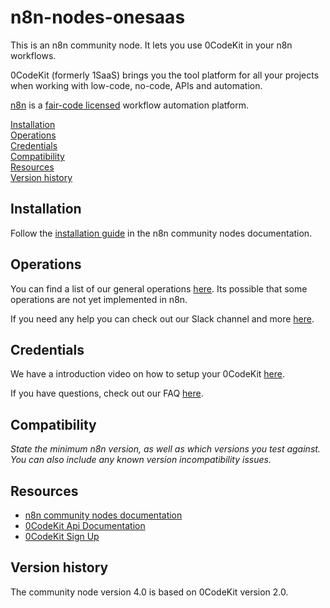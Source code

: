 # n8n-nodes-onesaas

This is an n8n community node. It lets you use 0CodeKit in your n8n workflows.

0CodeKit (formerly 1SaaS) brings you the tool platform for all your projects when working with low-code, no-code, APIs and automation.

[n8n](https://n8n.io/) is a [fair-code licensed](https://docs.n8n.io/reference/license/) workflow automation platform.

[Installation](#installation)  
[Operations](#operations)  
[Credentials](#credentials)  <!-- delete if no auth needed -->  
[Compatibility](#compatibility)  
[Resources](#resources)  
[Version history](#version-history)  <!-- delete if not using this section -->  

## Installation

Follow the [installation guide](https://docs.n8n.io/integrations/community-nodes/installation/) in the n8n community nodes documentation.

## Operations

You can find a list of our general operations [here](https://documenter.getpostman.com/view/18297710/UVkntwBv). Its possible that some operations are not yet implemented in n8n.

If you need any help you can check out our Slack channel and more [here](https://docs.1saas.co/start/help).

## Credentials

We have a introduction video on how to setup your 0CodeKit [here](https://docs.1saas.co/).

If you have questions, check out our FAQ [here](https://docs.1saas.co/start).

## Compatibility

_State the minimum n8n version, as well as which versions you test against. You can also include any known version incompatibility issues._

## Resources

* [n8n community nodes documentation](https://docs.n8n.io/integrations/community-nodes/)
* [0CodeKit Api Documentation](https://documenter.getpostman.com/view/18297710/UVkntwBv)
* [0CodeKit Sign Up](https://my.1saas.co/)

## Version history

The community node version 4.0 is based on 0CodeKit version 2.0.


